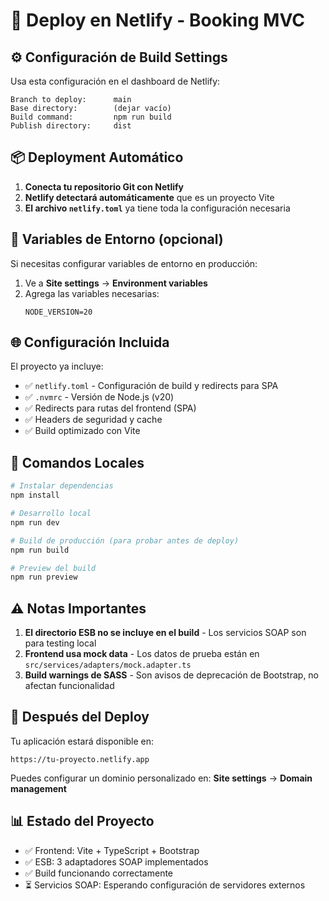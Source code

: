 # 🚀 Deploy en Netlify - Booking MVC

## ⚙️ Configuración de Build Settings

Usa esta configuración en el dashboard de Netlify:

```
Branch to deploy:      main
Base directory:        (dejar vacío)
Build command:         npm run build
Publish directory:     dist
```

## 📦 Deployment Automático

1. **Conecta tu repositorio Git con Netlify**
2. **Netlify detectará automáticamente** que es un proyecto Vite
3. **El archivo `netlify.toml`** ya tiene toda la configuración necesaria

## 🔧 Variables de Entorno (opcional)

Si necesitas configurar variables de entorno en producción:

1. Ve a **Site settings** → **Environment variables**
2. Agrega las variables necesarias:
   ```
   NODE_VERSION=20
   ```

## 🌐 Configuración Incluida

El proyecto ya incluye:
- ✅ `netlify.toml` - Configuración de build y redirects para SPA
- ✅ `.nvmrc` - Versión de Node.js (v20)
- ✅ Redirects para rutas del frontend (SPA)
- ✅ Headers de seguridad y cache
- ✅ Build optimizado con Vite

## 📝 Comandos Locales

```bash
# Instalar dependencias
npm install

# Desarrollo local
npm run dev

# Build de producción (para probar antes de deploy)
npm run build

# Preview del build
npm run preview
```

## ⚠️ Notas Importantes

1. **El directorio ESB no se incluye en el build** - Los servicios SOAP son para testing local
2. **Frontend usa mock data** - Los datos de prueba están en `src/services/adapters/mock.adapter.ts`
3. **Build warnings de SASS** - Son avisos de deprecación de Bootstrap, no afectan funcionalidad

## 🎯 Después del Deploy

Tu aplicación estará disponible en:
```
https://tu-proyecto.netlify.app
```

Puedes configurar un dominio personalizado en:
**Site settings** → **Domain management**

## 📊 Estado del Proyecto

- ✅ Frontend: Vite + TypeScript + Bootstrap
- ✅ ESB: 3 adaptadores SOAP implementados
- ✅ Build funcionando correctamente
- ⏳ Servicios SOAP: Esperando configuración de servidores externos
